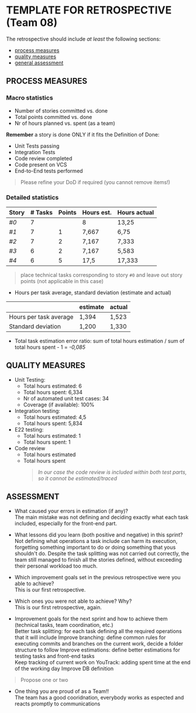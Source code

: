 # TEMPLATE FOR RETROSPECTIVE (Team 08)

The retrospective should include _at least_ the following
sections:

- [process measures](#process-measures)
- [quality measures](#quality-measures)
- [general assessment](#assessment)

## PROCESS MEASURES

### Macro statistics

- Number of stories committed vs. done
- Total points committed vs. done
- Nr of hours planned vs. spent (as a team)

**Remember** a story is done ONLY if it fits the Definition of Done:

- Unit Tests passing
- Integration Tests
- Code review completed
- Code present on VCS
- End-to-End tests performed

> Please refine your DoD if required (you cannot remove items!)

### Detailed statistics

| Story | # Tasks | Points | Hours est. | Hours actual |
| ----- | ------- | ------ | ---------- | ------------ |
| _#0_  | 7       |        | 8          | 13,25        |
| _#1_  | 7       | 1      | 7,667      | 6,75         |
| _#2_  | 7       | 2      | 7,167      | 7,333        |
| _#3_  | 6       | 2      | 7,167      | 5,583        |
| _#4_  | 6       | 5      | 17,5       | 17,333       |

> place technical tasks corresponding to story `#0` and leave out story points (not applicable in this case)

- Hours per task average, standard deviation (estimate and actual)

|                        | estimate | actual |
| ---------------------- | -------- | ------ |
| Hours per task average | 1,394    | 1,523  |
| Standard deviation     | 1,200    | 1,330  |

- Total task estimation error ratio: sum of total hours estimation / sum of total hours spent - 1 = _-0,085_

## QUALITY MEASURES

- Unit Testing:
  - Total hours estimated: 6
  - Total hours spent: 6,334
  - Nr of automated unit test cases: 34
  - Coverage (if available): 100%
- Integration testing:
  - Total hours estimated: 4,5
  - Total hours spent: 5,834
- E22 testing:
  - Total hours estimated: 1
  - Total hours spent: 1
- Code review
  - Total hours estimated
  - Total hours spent
    > _In our case the code review is included within both test parts, so it cannot be estimated/traced_

## ASSESSMENT

- What caused your errors in estimation (if any)?\
  The main mistake was not defining and deciding exactly what each task included, especially for the front-end part.

- What lessons did you learn (both positive and negative) in this sprint?\
  Not defining what operations a task include can harm its execution, forgetting something important to do or doing something that yous shouldn't do.
  Despite the task splitting was not carried out correctly, the team still managed to finish all the stories defined, without exceeding their       personal workload too much.

- Which improvement goals set in the previous retrospective were you able to achieve?\
  This is our first retrospective. 
- Which ones you were not able to achieve? Why?\
  This is our first retrospective, again.

- Improvement goals for the next sprint and how to achieve them (technical tasks, team coordination, etc.)\
  Better task splitting: for each task defining all the required operations that it will include 
  Improve branching: define common rules for executing commits and branches on the current work, decide a folder structure to follow 
  Improve estimations: define better estimations for testing tasks and front-end tasks  
  Keep tracking of current work on YouTrack: adding spent time at the end of the working day
  Improve DB definition

> Propose one or two

- One thing you are proud of as a Team!!\
  The team has a good cooridnation, everybody works as espected and reacts promptly to communications
